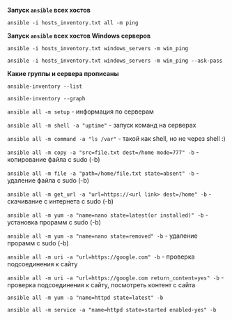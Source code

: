 **Запуск ```ansible``` всех хостов**

```ansible -i hosts_inventory.txt all -m ping```

**Запуск ```ansible``` всех хостов Windows серверов**

```ansible -i hosts_inventory.txt windows_servers -m win_ping```

```ansible -i hosts_inventory.txt windows_servers -m win_ping --ask-pass```

**Какие группы и сервера прописаны**

```ansible-inventory --list```

```ansible-inventory --graph```


```ansible all -m setup```  - информация по серверам

```ansible all -m shell -a "uptime"```  - запуск команд на серверах

```ansible all -m command -a "ls /var"```  - такой как shell, но не через shell :)


```ansible all -m copy -a "src=file.txt dest=/home mode=777" -b```  - копирование файла с sudo (-b)

```ansible all -m file -a "path=/home/file.txt state=absent" -b```  - удаление файла с sudo (-b)

```ansible all -m get_url -a "url=https://<url link> dest=/home" -b```  - скачивание с интернета с sudo (-b)

```ansible all -m yum -a "name=nano state=latest(or installed)" -b```  - установка прорамм с sudo (-b)

```ansible all -m yum -a "name=nano state=removed" -b```  - удаление прорамм с sudo (-b)

```ansible all -m uri -a "url=https://google.com" -b```  - проверка подсоединения к сайту

```ansible all -m uri -a "url=https://google.com return_content=yes" -b```  - проверка подсоединения к сайту, посмотреть контент с сайта

```ansible all -m yum -a "name=httpd state=latest" -b```

```ansible all -m service -a "name=httpd state=started enabled-yes" -b```